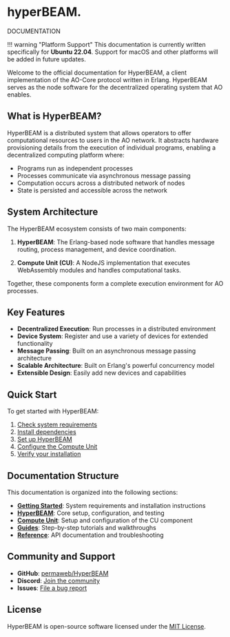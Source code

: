 <div class="header-main">
	<div class="header-logo">
		<div class="logo-container">
		<div class="logo-stripes">
			<div class="stripe green"></div>
			<div class="stripe yellow"></div>
			<div class="stripe blue"></div>
			<div class="stripe purple"></div>
			<div class="stripe red"></div>
		</div>
		<div class="logo-text">
			<h1>hyperBEAM.</h1>
			<p class="tagline">DOCUMENTATION</p>
		</div>
		</div>
	</div>
</div>

!!! warning "Platform Support"
    This documentation is currently written specifically for **Ubuntu 22.04**. Support for macOS and other platforms will be added in future updates.

Welcome to the official documentation for HyperBEAM, a client implementation of the AO-Core protocol written in Erlang. HyperBEAM serves as the node software for the decentralized operating system that AO enables.

## What is HyperBEAM?

HyperBEAM is a distributed system that allows operators to offer computational resources to users in the AO network. It abstracts hardware provisioning details from the execution of individual programs, enabling a decentralized computing platform where:

- Programs run as independent processes
- Processes communicate via asynchronous message passing
- Computation occurs across a distributed network of nodes
- State is persisted and accessible across the network

## System Architecture

The HyperBEAM ecosystem consists of two main components:

1. **HyperBEAM**: The Erlang-based node software that handles message routing, process management, and device coordination.

2. **Compute Unit (CU)**: A NodeJS implementation that executes WebAssembly modules and handles computational tasks.

Together, these components form a complete execution environment for AO processes.

## Key Features

- **Decentralized Execution**: Run processes in a distributed environment
- **Device System**: Register and use a variety of devices for extended functionality
- **Message Passing**: Built on an asynchronous message passing architecture
- **Scalable Architecture**: Built on Erlang's powerful concurrency model
- **Extensible Design**: Easily add new devices and capabilities

## Quick Start

To get started with HyperBEAM:

1. [Check system requirements](getting-started/requirements.md)
2. [Install dependencies](getting-started/installation/index.md)
3. [Set up HyperBEAM](hyperbeam/setup.md)
4. [Configure the Compute Unit](compute-unit/setup.md)
5. [Verify your installation](guides/integration.md)

## Documentation Structure

This documentation is organized into the following sections:

- **[Getting Started](getting-started/index.md)**: System requirements and installation instructions
- **[HyperBEAM](hyperbeam/index.md)**: Core setup, configuration, and testing
- **[Compute Unit](compute-unit/index.md)**: Setup and configuration of the CU component
- **[Guides](guides/index.md)**: Step-by-step tutorials and walkthroughs
- **[Reference](reference/index.md)**: API documentation and troubleshooting

## Community and Support

- **GitHub**: [permaweb/HyperBEAM](https://github.com/permaweb/HyperBEAM)
- **Discord**: [Join the community](https://discord.gg/V3yjzrBxPM)
- **Issues**: [File a bug report](https://github.com/permaweb/HyperBEAM/issues)

## License

HyperBEAM is open-source software licensed under the [MIT License](https://github.com/permaweb/HyperBEAM/blob/main/LICENSE.md).
